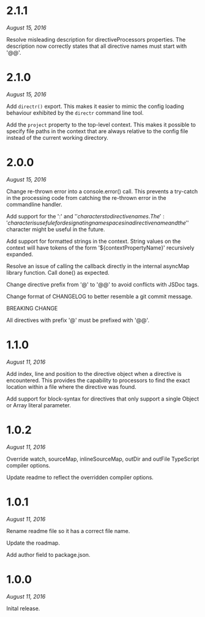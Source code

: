 # 2.1.1

*August 15, 2016*

Resolve misleading description for directiveProcessors properties.
The description now correctly states that all directive names must
start with '@@'.

# 2.1.0

*August 15, 2016*

Add `directr()` export. This makes it easier to mimic the config loading
behaviour exhibited by the `directr` command line tool.

Add the `project` property to the top-level context. This makes it possible to
specify file paths in the context that are always relative to the config file
instead of the current working directory.

# 2.0.0

*August 15, 2016*

Change re-thrown error into a console.error() call. This prevents a try-catch
in the processing code from catching the re-thrown error in the commandline
handler.

Add support for the ':' and '$' characters to directive names. The ':'
character is usefule for designating namespaces in a directive name and the
'$' character might be useful in the future.

Add support for formatted strings in the context. String values on the context
will have tokens of the form '${contextPropertyName}' recursively expanded.

Resolve an issue of calling the callback directly in the internal asyncMap
library function. Call done() as expected.

Change directive prefix from '@' to '@@' to avoid conflicts with JSDoc tags.

Change format of CHANGELOG to better resemble a git commit message.

BREAKING CHANGE

All directives with prefix '@' must be prefixed with '@@'.


# 1.1.0

*August 11, 2016*

Add index, line and position to the directive object when a directive is
encountered. This provides the capability to processors to find the exact
location within a file where the directive was found.

Add support for block-syntax for directives that only support a single
Object or Array literal parameter.

# 1.0.2

*August 11, 2016*

Override watch, sourceMap, inlineSourceMap, outDir and outFile TypeScript
compiler options.

Update readme to reflect the overridden compiler options.

# 1.0.1

*August 11, 2016*

Rename readme file so it has a correct file name.

Update the roadmap.

Add author field to package.json.

# 1.0.0

*August 11, 2016*

Inital release.